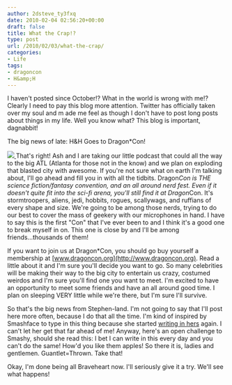 ```yaml
---
author: 2dsteve_ty3fxq
date: 2010-02-04 02:56:20+00:00
draft: false
title: What the Crap!?
type: post
url: /2010/02/03/what-the-crap/
categories:
- Life
tags:
- dragoncon
- H&amp;H
---
```


I haven't posted since October!? What in the world is wrong with me!? Clearly I need to pay this blog more attention. Twitter has officially taken over my soul and m ade me feel as though I don't have to post long posts about things in my life. Well you know what? This blog is important, dagnabbit!

The big news of late: H&H Goes to Dragon*Con!

[![](http://www.bitsandbinary.com/wp-content/uploads/2010/02/DragonConLogo-150x150.jpg)
](http://www.bitsandbinary.com/wp-content/uploads/2010/02/DragonConLogo.jpg)That's right! Ash and I are taking our little podcast that could all the way to the big ATL (Atlanta for those not in the know) and we plan on exploding that blasted city with awesome. If you're not sure what on earth I'm talking about, I'll go ahead and fill you in with all the tidbits. Dragon*Con is THE science fiction/fantasy convention, and an all around nerd fest. Even if it doesn't quite fit into the sci-fi arena, you'll still find it at Dragon*Con. It's stormtroopers, aliens, jedi, hobbits, rogues, scallywags, and ruffians of every shape and size. We're going to be among those nerds, trying to do our best to cover the mass of geekery with our microphones in hand. I have to say this is the first "Con" that I've ever been to and I think it's a good one to break myself in on. This one is close by and I'll be among friends...thousands of them!

If you want to join us at Dragon*Con, you should go buy yourself a membership at [www.dragoncon.org](http://www.dragoncon.org). Read a little about it and I'm sure you'll decide you want to go. So many celebrities will be making their way to the big city to entertain us crazy, costumed weirdos and I'm sure you'll find one you want to meet. I'm excited to have an opportunity to meet some friends and have an all around good time. I plan on sleeping VERY little while we're there, but I'm sure I'll survive.

So that's the big news from Stephen-land. I'm not going to say that I'll post here more often, because I do that all the time. I'm kind of inspired by Smashface to type in this thing because she started [writing in hers](http://phatekills.blogspot.com) again. I can't let her get that far ahead of me! Anyway, here's an open challenge to Smashy, should she read this: I bet I can write in this every day and you can't do the same! How'd you like them apples! So there it is, ladies and gentlemen. Guantlet=Thrown. Take that!

Okay, I'm done being all Braveheart now. I'll seriously give it a try. We'll see what happens!
